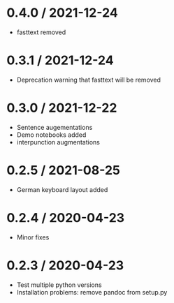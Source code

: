 # 0.4.0 / 2021-12-24

  * fasttext removed

# 0.3.1 / 2021-12-24

  * Deprecation warning that fasttext will be removed

# 0.3.0 / 2021-12-22

  * Sentence augementations
  * Demo notebooks added
  * interpunction augmentations

# 0.2.5 / 2021-08-25

  * German keyboard layout added

# 0.2.4 / 2020-04-23

  * Minor fixes

# 0.2.3 / 2020-04-23

  * Test multiple python versions
  * Installation problems: remove pandoc from setup.py
